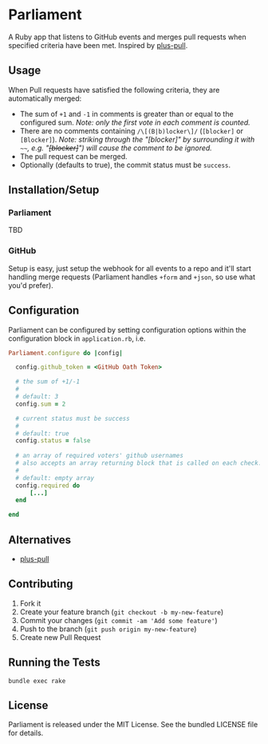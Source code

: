 Parliament
==========

A Ruby app that listens to GitHub events and merges pull requests when specified criteria have been met. Inspired by [plus-pull](https://github.com/christofdamian/plus-pull).

## Usage

When Pull requests have satisfied the following criteria, they are automatically merged:
* The sum of `+1` and `-1` in comments is greater than or equal to the configured sum. *Note: only the first vote in each comment is counted.*
* There are no comments containing `/\[(B|b)locker\]/` (`[blocker]` or `[Blocker]`). *Note: striking through the "[blocker]" by surrounding it with `~~`, e.g. "~~[blocker]~~") will cause the comment to be ignored.*
* The pull request can be merged.
* Optionally (defaults to true), the commit status must be `success`.

## Installation/Setup

### Parliament
TBD

### GitHub
Setup is easy, just setup the webhook for all events to a repo and it'll start handling merge requests (Parliament handles `+form` and `+json`, so use what you'd prefer).

## Configuration
Parliament can be configured by setting configuration options within the configuration block in `application.rb`, i.e.

```ruby
Parliament.configure do |config|

  config.github_token = <GitHub Oath Token>

  # the sum of +1/-1
  #
  # default: 3
  config.sum = 2

  # current status must be success
  #
  # default: true
  config.status = false
  
  # an array of required voters' github usernames
  # also accepts an array returning block that is called on each check.
  #
  # default: empty array
  config.required do
      [...]
  end

end
```

## Alternatives
* [plus-pull](https://github.com/christofdamian/plus-pull)

## Contributing

1. Fork it
2. Create your feature branch (`git checkout -b my-new-feature`)
3. Commit your changes (`git commit -am 'Add some feature'`)
4. Push to the branch (`git push origin my-new-feature`)
5. Create new Pull Request

## Running the Tests

`bundle exec rake`

## License

Parliament is released under the MIT License. See the bundled LICENSE file for
details.
